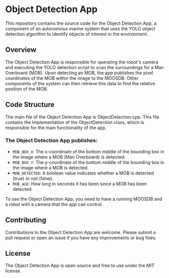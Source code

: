 # Object Detection App
This repository contains the source code for the Object Detection App, a component of an autonomous marine system that uses the YOLO object detection algorithm to identify objects of interest in the environment.<br>

## Overview
The Object Detection App is responsible for operating the robot's camera and executing the YOLO detection script to scan the surroundings for a Man Overboard (MOB). Upon detecting an MOB, the app publishes the pixel coordinates of the MOB within the image to the MOOSDB. Other components of the system can then retrieve this data to find the relative position of the MOB.

## Code Structure
The main file of the Object Detection App is ObjectDetection.cpp. This file contains the implementation of the ObjectDetection class, which is responsible for the main functionality of the app.

### The Object Detection App publishes:
- `MOB_BOX_X`: The x-coordinate of the bottom middle of the bounding box in the
image where a MOB (Man Overboard) is detected.
- `MOB_BOX_Y`: The y-coordinate of the bottom middle of the bounding box in the
image where a MOB is detected.
- `MOB_DETECTED`: A boolean value indicates whether a MOB is detected (true) or not
(false).
- `MOB_AGE`: How long in seconds it has been since a MOB has been detected.

To use the Object Detection App, you need to have a running MOOSDB and a robot with a camera that the app can control.


## Contributing
Contributions to the Object Detection App are welcome. Please submit a pull request or open an issue if you have any improvements or bug fixes.

## License
The Object Detection App is open source and free to use under the MIT license.
